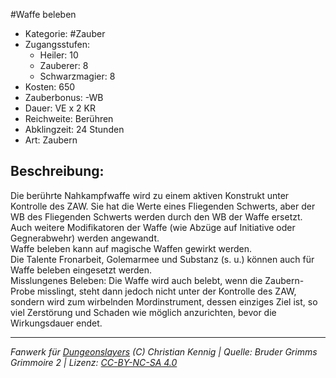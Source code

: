 #Waffe beleben  
- Kategorie: #Zauber  
- Zugangsstufen:  
  - Heiler: 10  
  - Zauberer: 8  
  - Schwarzmagier: 8  
- Kosten: 650  
- Zauberbonus: -WB  
- Dauer: VE x 2 KR  
- Reichweite: Berühren  
- Abklingzeit: 24 Stunden  
- Art: Zaubern     

## Beschreibung:
Die berührte Nahkampfwaffe wird zu einem aktiven Konstrukt unter Kontrolle des ZAW. Sie hat die Werte eines Fliegenden Schwerts, aber der WB des Fliegenden Schwerts werden durch den WB der Waffe ersetzt. Auch weitere Modifikatoren der Waffe (wie Abzüge auf Initiative oder Gegnerabwehr) werden angewandt.<br>Waffe beleben kann auf magische Waffen gewirkt werden.<br>Die Talente Fronarbeit, Golemarmee und Substanz (s. u.) können auch für Waffe beleben eingesetzt werden.<br>Misslungenes Beleben: Die Waffe wird auch belebt, wenn die Zaubern-Probe misslingt, steht dann jedoch nicht unter der Kontrolle des ZAW, sondern wird zum wirbelnden Mordinstrument, dessen einziges Ziel ist, so viel Zerstörung und Schaden wie möglich anzurichten, bevor die Wirkungsdauer endet.


___
*Fanwerk für [Dungeonslayers](https://www.dungeonslayers.net/) (C) Christian Kennig | Quelle: Bruder Grimms Grimmoire 2 | Lizenz: [CC-BY-NC-SA 4.0](https://creativecommons.org/licenses/by-nc-sa/4.0/deed.de)*